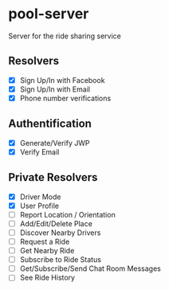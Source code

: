 # pool-server

Server for the ride sharing service

## Resolvers

- [x] Sign Up/In with Facebook
- [x] Sign Up/In with Email
- [x] Phone number verifications

## Authentification
- [X] Generate/Verify JWP
- [X] Verify Email
  
## Private Resolvers

- [X] Driver Mode
- [X] User Profile
- [ ] Report Location / Orientation
- [ ] Add/Edit/Delete Place
- [ ] Discover Nearby Drivers
- [ ] Request a Ride
- [ ] Get Nearby Ride
- [ ] Subscribe to Ride Status
- [ ] Get/Subscribe/Send Chat Room Messages
- [ ] See Ride History